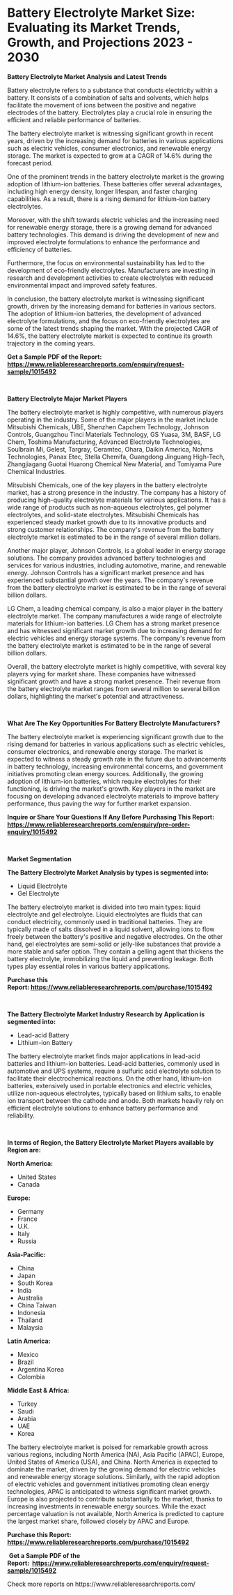 <p><h1>Battery Electrolyte Market Size: Evaluating its Market Trends, Growth, and Projections 2023 - 2030</h1></p><p><strong>Battery Electrolyte Market Analysis and Latest Trends</strong></p>
<p><p>Battery electrolyte refers to a substance that conducts electricity within a battery. It consists of a combination of salts and solvents, which helps facilitate the movement of ions between the positive and negative electrodes of the battery. Electrolytes play a crucial role in ensuring the efficient and reliable performance of batteries.</p><p>The battery electrolyte market is witnessing significant growth in recent years, driven by the increasing demand for batteries in various applications such as electric vehicles, consumer electronics, and renewable energy storage. The market is expected to grow at a CAGR of 14.6% during the forecast period.</p><p>One of the prominent trends in the battery electrolyte market is the growing adoption of lithium-ion batteries. These batteries offer several advantages, including high energy density, longer lifespan, and faster charging capabilities. As a result, there is a rising demand for lithium-ion battery electrolytes.</p><p>Moreover, with the shift towards electric vehicles and the increasing need for renewable energy storage, there is a growing demand for advanced battery technologies. This demand is driving the development of new and improved electrolyte formulations to enhance the performance and efficiency of batteries.</p><p>Furthermore, the focus on environmental sustainability has led to the development of eco-friendly electrolytes. Manufacturers are investing in research and development activities to create electrolytes with reduced environmental impact and improved safety features.</p><p>In conclusion, the battery electrolyte market is witnessing significant growth, driven by the increasing demand for batteries in various sectors. The adoption of lithium-ion batteries, the development of advanced electrolyte formulations, and the focus on eco-friendly electrolytes are some of the latest trends shaping the market. With the projected CAGR of 14.6%, the battery electrolyte market is expected to continue its growth trajectory in the coming years.</p></p>
<p><strong>Get a Sample PDF of the Report:&nbsp; <a href="https://www.reliableresearchreports.com/enquiry/request-sample/1015492">https://www.reliableresearchreports.com/enquiry/request-sample/1015492</a></strong></p>
<p>&nbsp;</p>
<p><strong>Battery Electrolyte Major Market Players</strong></p>
<p><p>The battery electrolyte market is highly competitive, with numerous players operating in the industry. Some of the major players in the market include Mitsubishi Chemicals, UBE, Shenzhen Capchem Technology, Johnson Controls, Guangzhou Tinci Materials Technology, GS Yuasa, 3M, BASF, LG Chem, Toshima Manufacturing, Advanced Electrolyte Technologies, Soulbrain Mi, Gelest, Targray, Ceramtec, Ohara, Daikin America, Nohms Technologies, Panax Etec, Stella Chemifa, Guangdong Jinguang High-Tech, Zhangjiagang Guotai Huarong Chemical New Material, and Tomiyama Pure Chemical Industries.</p><p>Mitsubishi Chemicals, one of the key players in the battery electrolyte market, has a strong presence in the industry. The company has a history of producing high-quality electrolyte materials for various applications. It has a wide range of products such as non-aqueous electrolytes, gel polymer electrolytes, and solid-state electrolytes. Mitsubishi Chemicals has experienced steady market growth due to its innovative products and strong customer relationships. The company's revenue from the battery electrolyte market is estimated to be in the range of several million dollars.</p><p>Another major player, Johnson Controls, is a global leader in energy storage solutions. The company provides advanced battery technologies and services for various industries, including automotive, marine, and renewable energy. Johnson Controls has a significant market presence and has experienced substantial growth over the years. The company's revenue from the battery electrolyte market is estimated to be in the range of several billion dollars.</p><p>LG Chem, a leading chemical company, is also a major player in the battery electrolyte market. The company manufactures a wide range of electrolyte materials for lithium-ion batteries. LG Chem has a strong market presence and has witnessed significant market growth due to increasing demand for electric vehicles and energy storage systems. The company's revenue from the battery electrolyte market is estimated to be in the range of several billion dollars.</p><p>Overall, the battery electrolyte market is highly competitive, with several key players vying for market share. These companies have witnessed significant growth and have a strong market presence. Their revenue from the battery electrolyte market ranges from several million to several billion dollars, highlighting the market's potential and attractiveness.</p></p>
<p>&nbsp;</p>
<p><strong>What Are The Key Opportunities For Battery Electrolyte Manufacturers?</strong></p>
<p><p>The battery electrolyte market is experiencing significant growth due to the rising demand for batteries in various applications such as electric vehicles, consumer electronics, and renewable energy storage. The market is expected to witness a steady growth rate in the future due to advancements in battery technology, increasing environmental concerns, and government initiatives promoting clean energy sources. Additionally, the growing adoption of lithium-ion batteries, which require electrolytes for their functioning, is driving the market's growth. Key players in the market are focusing on developing advanced electrolyte materials to improve battery performance, thus paving the way for further market expansion.</p></p>
<p><strong>Inquire or Share Your Questions If Any Before Purchasing This Report: <a href="https://www.reliableresearchreports.com/enquiry/pre-order-enquiry/1015492">https://www.reliableresearchreports.com/enquiry/pre-order-enquiry/1015492</a></strong></p>
<p>&nbsp;</p>
<p><strong>Market Segmentation</strong></p>
<p><strong>The Battery Electrolyte Market Analysis by types is segmented into:</strong></p>
<p><ul><li>Liquid Electrolyte</li><li>Gel Electrolyte</li></ul></p>
<p><p>The battery electrolyte market is divided into two main types: liquid electrolyte and gel electrolyte. Liquid electrolytes are fluids that can conduct electricity, commonly used in traditional batteries. They are typically made of salts dissolved in a liquid solvent, allowing ions to flow freely between the battery's positive and negative electrodes. On the other hand, gel electrolytes are semi-solid or jelly-like substances that provide a more stable and safer option. They contain a gelling agent that thickens the battery electrolyte, immobilizing the liquid and preventing leakage. Both types play essential roles in various battery applications.</p></p>
<p><strong>Purchase this Report:&nbsp;<a href="https://www.reliableresearchreports.com/purchase/1015492">https://www.reliableresearchreports.com/purchase/1015492</a></strong></p>
<p>&nbsp;</p>
<p><strong>The Battery Electrolyte Market Industry Research by Application is segmented into:</strong></p>
<p><ul><li>Lead-acid Battery</li><li>Lithium-ion Battery</li></ul></p>
<p><p>The battery electrolyte market finds major applications in lead-acid batteries and lithium-ion batteries. Lead-acid batteries, commonly used in automotive and UPS systems, require a sulfuric acid electrolyte solution to facilitate their electrochemical reactions. On the other hand, lithium-ion batteries, extensively used in portable electronics and electric vehicles, utilize non-aqueous electrolytes, typically based on lithium salts, to enable ion transport between the cathode and anode. Both markets heavily rely on efficient electrolyte solutions to enhance battery performance and reliability.</p></p>
<p>&nbsp;</p>
<p><strong>In terms of Region, the Battery Electrolyte Market Players available by Region are:</strong></p>
<p>
    <p> <strong> North America: </strong>
        <ul>
            <li>United States</li>
            <li>Canada</li>
        </ul>
        </p> 
    <p> <strong> Europe: </strong>
        <ul>
            <li>Germany</li>
            <li>France</li>
            <li>U.K.</li>
            <li>Italy</li>
            <li>Russia</li>
        </ul>
        </p> 
    <p> <strong> Asia-Pacific: </strong>
        <ul>
            <li>China</li>
            <li>Japan</li>
            <li>South Korea</li>
            <li>India</li>
            <li>Australia</li>
            <li>China Taiwan</li>
            <li>Indonesia</li>
            <li>Thailand</li>
            <li>Malaysia</li>
        </ul>
        </p> 
    <p> <strong> Latin America: </strong>
        <ul>
            <li>Mexico</li>
            <li>Brazil</li>
            <li>Argentina Korea</li>
            <li>Colombia</li>
        </ul>
        </p> 
    <p> <strong> Middle East & Africa: </strong>
        <ul>
            <li>Turkey</li>
            <li>Saudi</li>
            <li>Arabia</li>
            <li>UAE</li>
            <li>Korea</li>
        </ul>
    </p>
    </p>
<p><p>The battery electrolyte market is poised for remarkable growth across various regions, including North America (NA), Asia Pacific (APAC), Europe, United States of America (USA), and China. North America is expected to dominate the market, driven by the growing demand for electric vehicles and renewable energy storage solutions. Similarly, with the rapid adoption of electric vehicles and government initiatives promoting clean energy technologies, APAC is anticipated to witness significant market growth. Europe is also projected to contribute substantially to the market, thanks to increasing investments in renewable energy sources. While the exact percentage valuation is not available, North America is predicted to capture the largest market share, followed closely by APAC and Europe.</p></p>
<p><strong>Purchase this Report: <a href="https://www.reliableresearchreports.com/purchase/1015492">https://www.reliableresearchreports.com/purchase/1015492</a></strong></p>
<p>&nbsp;<strong>Get a Sample PDF of the Report:&nbsp;&nbsp;<a href="https://www.reliableresearchreports.com/enquiry/request-sample/1015492">https://www.reliableresearchreports.com/enquiry/request-sample/1015492</a></strong></p>
<p><strong></strong></p>
<p>Check more reports on https://www.reliableresearchreports.com/</p>